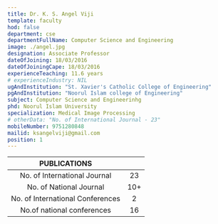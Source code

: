 ```yaml
---
title: Dr. K. S. Angel Viji
template: faculty
hod: false
department: cse
departmentFullName: Computer Science and Engineering
image: ./angel.jpg
designation: Associate Professor
dateOfJoining: 18/03/2016
dateOfJoiningCape: 18/03/2016
experienceTeaching: 11.6 years
# experienceIndustry: NIL
ugAndInstitution: "St. Xavier's Catholic College of Engineering"
pgAndInstitution: "Noorul Islam college of Engineering"
subject: Computer Science and Engineerinhg
phd: Noorul Islam University
specialization: Medical Image Processing
# otherData: "No. of International Journal - 23"
mobileNumber: 9751280848
mailid: ksangelviji@gmail.com
position: 1
---
```

|           PUBLICATIONS           |     |
| :------------------------------: | :-: |
|   No. of International Journal   |  23 |
|     No. of National Journal      |  10+|
| No. of International Conferences |  2  |
|    No.of national conferences    |  16 |